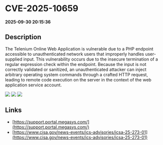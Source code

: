 # CVE-2025-10659

**2025-09-30 20:15:36**

## Description
The Telenium Online Web Application is vulnerable due to a PHP endpoint accessible to unauthenticated network users that improperly handles user-supplied input. This vulnerability occurs due to the insecure termination of a regular expression check within the endpoint. Because the input is not correctly validated or sanitized, an unauthenticated attacker can inject arbitrary operating system commands through a crafted HTTP request, leading to remote code execution on the server in the context of the web application service account.

![](https://img.shields.io/static/v1?label=Score&message=9.3&color=red)
![](https://img.shields.io/static/v1?label=Severity&message=CRITICAL&color=red)
![](https://img.shields.io/static/v1?label=CWE&message=RCE&color=green)

## Links
- [https://support.portal.megasys.com/](https://support.portal.megasys.com/)
- [https://www.cisa.gov/news-events/ics-advisories/icsa-25-273-01](https://www.cisa.gov/news-events/ics-advisories/icsa-25-273-01)

